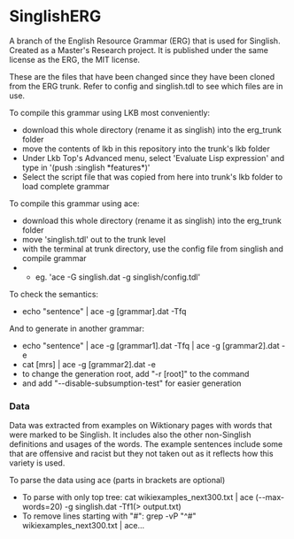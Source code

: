 # SinglishERG

A branch of the English Resource Grammar (ERG) that is used for Singlish. Created as a Master's Research project. It is published under the same license as the ERG, the MIT license.

These are the files that have been changed since they have been cloned from the ERG trunk.
Refer to config and singlish.tdl to see which files are in use.

To compile this grammar using LKB most conveniently:
* download this whole directory (rename it as singlish) into the erg_trunk folder 
* move the contents of lkb in this repository into the trunk's lkb folder
* Under Lkb Top's Advanced menu, select 'Evaluate Lisp expression' and type in '(push :singlish \*features\*)'
* Select the script file that was copied from here into trunk's lkb folder to load complete grammar

To compile this grammar using ace:
* download this whole directory (rename it as singlish) into the erg_trunk folder
* move 'singlish.tdl' out to the trunk level
* with the terminal at trunk directory, use the config file from singlish and compile grammar
* * eg. 'ace -G singlish.dat -g singlish/config.tdl'

To check the semantics:
* echo "sentence" | ace -g [grammar].dat -Tfq

And to generate in another grammar:
* echo "sentence" | ace -g [grammar1].dat -Tfq | ace -g [grammar2].dat -e
* cat [mrs] | ace -g [grammar2].dat -e
* to change the generation root, add "-r [root]" to the command
* and add "--disable-subsumption-test" for easier generation
### Data
Data was extracted from examples on Wiktionary pages with words that were marked to be Singlish. It includes also the other non-Singlish definitions and usages of the words. The example sentences include some that are offensive and racist but they not taken out as it reflects how this variety is used.

To parse the data using ace (parts in brackets are optional)
* To parse with only top tree: cat wikiexamples_next300.txt | ace (--max-words=20) -g singlish.dat -Tf1(> output.txt)
* To remove lines starting with "#": grep -vP "^#" wikiexamples_next300.txt | ace...

